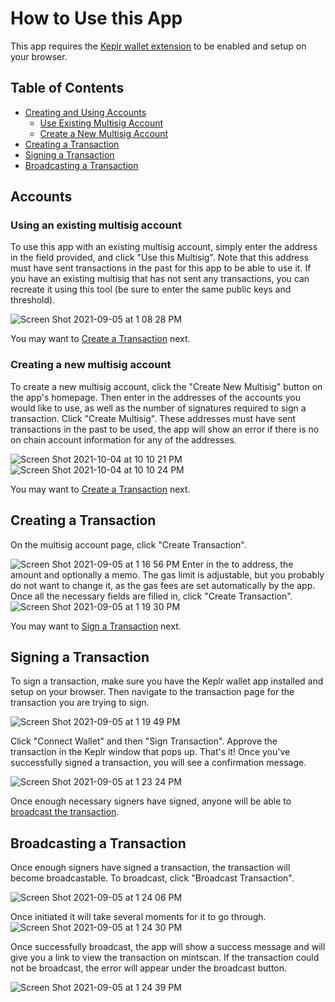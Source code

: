 # How to Use this App

This app requires the [Keplr wallet extension](https://wallet.keplr.app/) to be enabled and setup on your browser.

## Table of Contents

- [Creating and Using Accounts](#accounts)
  - [Use Existing Multisig Account](#using-an-existing-multisig-account)
  - [Create a New Multisig Account](#creating-a-new-multisig-account)
- [Creating a Transaction](#creating-a-transaction)
- [Signing a Transaction](#signing-a-transaction)
- [Broadcasting a Transaction](#broadcast-a-transaction)

## Accounts

### Using an existing multisig account

To use this app with an existing multisig account, simply enter the address in the field provided, and click "Use this Multisig". Note that this address must have sent transactions in the past for this app to be able to use it. If you have an existing multisig that has not sent any transactions, you can recreate it using this tool (be sure to enter the same public keys and threshold). 

![Screen Shot 2021-09-05 at 1 08 28 PM](https://user-images.githubusercontent.com/6718506/132136687-856a71bd-cd3b-465c-a2e8-8f4283161a11.png)

You may want to [Create a Transaction](#creating-a-transaction) next.

### Creating a new multisig account

To create a new multisig account, click the "Create New Multisig" button on the app's homepage. Then enter in the addresses of the accounts you would like to use, as well as the number of signatures required to sign a transaction. Click "Create Multisig". These addresses must have sent transactions in the past to be used, the app will show an error if there is no on chain account information for any of the addresses.

![Screen Shot 2021-10-04 at 10 10 21 PM](https://user-images.githubusercontent.com/6718506/135949511-b0d51820-7359-4707-a873-966e31b187c0.png)
![Screen Shot 2021-10-04 at 10 10 24 PM](https://user-images.githubusercontent.com/6718506/135949518-08e9e994-9695-4847-b152-5f28610dd221.png)


You may want to [Create a Transaction](#creating-a-transaction) next.

## Creating a Transaction

On the multisig account page, click "Create Transaction". 

![Screen Shot 2021-09-05 at 1 16 56 PM](https://user-images.githubusercontent.com/6718506/132136739-c43eeaeb-15fd-48d3-afa2-8e630740cf82.png)
Enter in the to address, the amount and optionally a memo. The gas limit is adjustable, but you probably do not want to change it, as the gas fees are set automatically by the app. Once all the necessary fields are filled in, click "Create Transaction". 
![Screen Shot 2021-09-05 at 1 19 30 PM](https://user-images.githubusercontent.com/6718506/132136750-d2e91252-fa4d-4f56-9d80-8460c85deec4.png)

You may want to [Sign a Transaction](#signing-a-transaction) next.

## Signing a Transaction

To sign a transaction, make sure you have the Keplr wallet app installed and setup on your browser. Then navigate to the transaction page for the transaction you are trying to sign.  

![Screen Shot 2021-09-05 at 1 19 49 PM](https://user-images.githubusercontent.com/6718506/132136776-da6c0853-c55b-4bfb-9228-7615a2811cde.png)

Click "Connect Wallet" and then "Sign Transaction". Approve the transaction in the Keplr window that pops up. That's it! Once you've successfully signed a transaction, you will see a confirmation message.

![Screen Shot 2021-09-05 at 1 23 24 PM](https://user-images.githubusercontent.com/6718506/132136783-c81c9a30-b5b2-487a-8d2d-83cde819fc55.png)


Once enough necessary signers have signed, anyone will be able to [broadcast the transaction](#broadcasting-a-transaction).

## Broadcasting a Transaction

Once enough signers have signed a transaction, the transaction will become broadcastable. To broadcast, click "Broadcast Transaction". 

![Screen Shot 2021-09-05 at 1 24 06 PM](https://user-images.githubusercontent.com/6718506/132136802-1365b50b-2398-4fef-80e8-37c34b5ea8a1.png)

Once initiated it will take several moments for it to go through. 
![Screen Shot 2021-09-05 at 1 24 30 PM](https://user-images.githubusercontent.com/6718506/132136822-9d3f32fd-577a-45af-aced-80a4e61f1537.png)

Once successfully broadcast, the app will show a success message and will give you a link to view the transaction on mintscan. If the transaction could not be broadcast, the error will appear under the broadcast button.

![Screen Shot 2021-09-05 at 1 24 39 PM](https://user-images.githubusercontent.com/6718506/132136826-c4f7c46c-7cf8-4a12-880d-96f0abd400a3.png)

